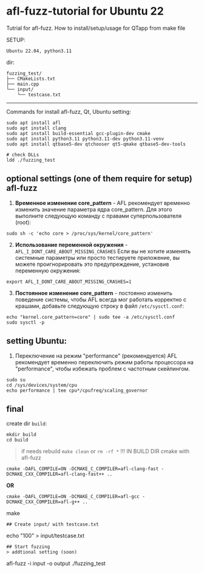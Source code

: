 # afl-fuzz-tutorial for Ubuntu 22
Tutrial for afl-fuzz. How to install/setup/usage for QTapp from make file

SETUP:
```
Ubuntu 22.04, python3.11
```
dir:
```
fuzzing_test/
├── CMakeLists.txt
├── main.cpp
└── input/
    └── testcase.txt
```
---
Commands for install afl-fuzz, Qt, Ubuntu setting:
```
sudo apt install afl
sudo apt install clang
sudo apt install build-essential gcc-plugin-dev cmake
sudo apt install python3.11 python3.11-dev python3.11-venv
sudo apt install qtbase5-dev qtchooser qt5-qmake qtbase5-dev-tools

```
```
# check DLLs
ldd ./fuzzing_test 
```

## optional settings (one of them require for setup) afl-fuzz
1.  **Временное изменение core_pattern** - 
AFL рекомендует временно изменить значение параметра ядра core_pattern. Для этого выполните следующую команду с правами суперпользователя (root): 
```
sudo sh -c 'echo core > /proc/sys/kernel/core_pattern'
```
2. **Использование переменной окружения** -
```AFL_I_DONT_CARE_ABOUT_MISSING_CRASHES```
Если вы не хотите изменять системные параметры или просто тестируете приложение, вы можете проигнорировать это предупреждение, установив переменную окружения:
```
export AFL_I_DONT_CARE_ABOUT_MISSING_CRASHES=1
```
3. **Постоянное изменение core_pattern** - постоянно изменить поведение системы, чтобы AFL всегда мог работать корректно с крашами, добавьте следующую строку в файл ```/etc/sysctl.conf```:
```
echo "kernel.core_pattern=core" | sudo tee -a /etc/sysctl.conf
sudo sysctl -p
```
## setting Ubuntu:
1. Переключение на режим "performance" (рекомендуется)
AFL рекомендует временно переключить режим работы процессора на "performance", чтобы избежать проблем с частотным скейлингом.
```
sudo su
cd /sys/devices/system/cpu
echo performance | tee cpu*/cpufreq/scaling_governor
```
## final

create dir ```build```:
```
mkdir build
cd build
```
> if needs rebuild ```make clean``` or ```rm -rf *``` !!! IN BUILD DIR
cmake with afl-fuzz
```
cmake -DAFL_COMPILE=ON -DCMAKE_C_COMPILER=afl-clang-fast -DCMAKE_CXX_COMPILER=afl-clang-fast++ ..
```
**OR**
```
cmake -DAFL_COMPILE=ON -DCMAKE_C_COMPILER=afl-gcc -DCMAKE_CXX_COMPILER=afl-g++ ..
```
make
```
## Create input/ with testcase.txt
```
echo "100" > input/testcase.txt
```
## Start fuzzing
> addtional setting (soon)
```
afl-fuzz -i input -o output ./fuzzing_test
```

